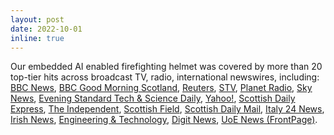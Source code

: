 ```yaml
---
layout: post
date: 2022-10-01
inline: true
---
```


Our embedded AI enabled firefighting helmet was covered by more than 20 top-tier hits across broadcast TV, radio, international newswires, including: [BBC News](https://www.bbc.co.uk/news/av/uk-scotland-63075749), [BBC Good
 Morning Scotland](https://www.bbc.co.uk/sounds/play/m001cg5x), [Reuters](https://www.reuters.com/video/watch/ai-helmet-helps-firefighters-see-through-idOV017305102022RP1), [STV](http://www.pressdata.co.uk/viewbroadcast.asp?a_id=27804277), [Planet Radio](https://planetradio.co.uk/borders/local/news/firefighters-smart-helmets-heriot-watt/), [Sky News](http://www.pressdata.co.uk/viewbroadcast.asp?a_id=27806734), [Evening
 Standard Tech & Science Daily](https://podcasts.apple.com/gb/podcast/ai-smart-helmets-give-firefighters-superhero-ability/id1516299890?i=1000580906865), [Yahoo!](https://uk.finance.yahoo.com/news/firefighters-could-soon-smart-helmets-061127851.html?guccounter=1&guce_referrer=aHR0cHM6Ly93d3cuZ29vZ2xlLmNvbS8&guce_referrer_sig=AQAAAJG67ElW0F49NYyHGF21UFO1drVvuMfmcteuBfpGtGSj2_ortbvqLwji2wuSSPKNohhZWpEupBB1LT4L8PMNiCJB2C1ZTXSXDYwTumT07b-a-g07gnL8UJ4xW-WMxuwlMW-WJfEQ8DQy1GEzckjy7tLZBwdYq0YiGH73JllRTgdh), [Scottish
 Daily Express](https://www.scottishdailyexpress.co.uk/news/scottish-news/firefighters-could-soon-smart-helmets-28099105), [The Independent](https://www.independent.co.uk/news/uk/experts-scotland-edinburgh-innovation-university-of-edinburgh-b2176943.html), [Scottish
 Field](https://www.scottishfield.co.uk/living/firefighters-get-hi-tech-help-from-robotarium/), [Scottish Daily Mail](https://www.scottishdailyexpress.co.uk/news/scottish-news/firefighters-could-soon-smart-helmets-28099105), [Italy
 24 News](https://news.italy-24.com/trends/115673/Helmets-with-artificial-intelligence-to-help-firefighters.html), [Irish
 News](https://www.irishnews.com/magazine/technology/2022/09/28/news/firefighters_could_soon_have_smart_helmets_to_help_locate_blaze_victims-2842709/), [Engineering
 & Technology](https://eandt.theiet.org/content/articles/2022/09/smart-helmets-could-help-firefighters-locate-blaze-victims/), [Digit
 News](https://www.digit.fyi/scots-firefighters-national-robotarium-smart-helmet/), [UoE News (FrontPage)](https://www.ed.ac.uk/news/2022/ai-fire-helmet-could-help-save-lives).